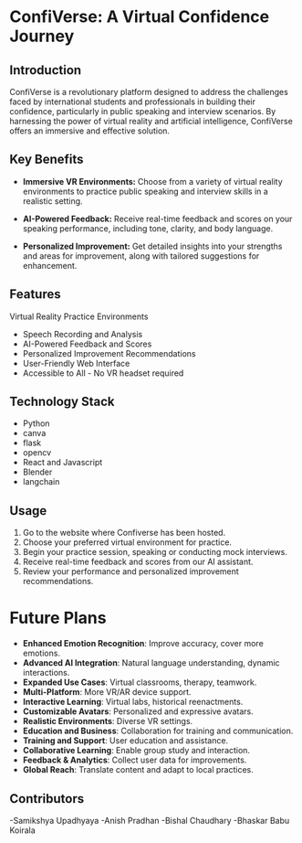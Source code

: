 # ConfiVerse: A Virtual Confidence Journey
## Introduction
ConfiVerse is a revolutionary platform designed to address the challenges faced by international students and professionals in building their confidence, particularly in public speaking and interview scenarios. By harnessing the power of virtual reality and artificial intelligence, ConfiVerse offers an immersive and effective solution.

## Key Benefits

- **Immersive VR Environments:** Choose from a variety of virtual reality environments to practice public speaking and interview skills in a realistic setting.

- **AI-Powered Feedback:** Receive real-time feedback and scores on your speaking performance, including tone, clarity, and body language.

- **Personalized Improvement:** Get detailed insights into your strengths and areas for improvement, along with tailored suggestions for enhancement.

## Features
 Virtual Reality Practice Environments
- Speech Recording and Analysis
- AI-Powered Feedback and Scores
- Personalized Improvement Recommendations
- User-Friendly Web Interface
- Accessible to All - No VR headset required

## Technology Stack

- Python
- canva
- flask
- opencv
- React and Javascript
- Blender
- langchain
## Usage
1. Go to the website where Confiverse has been hosted.
2. Choose your preferred virtual environment for practice.
3. Begin your practice session, speaking or conducting mock interviews.
4. Receive real-time feedback and scores from our AI assistant.
5. Review your performance and personalized improvement recommendations.

# Future Plans

- **Enhanced Emotion Recognition**: Improve accuracy, cover more emotions.
- **Advanced AI Integration**: Natural language understanding, dynamic interactions.
- **Expanded Use Cases**: Virtual classrooms, therapy, teamwork.
- **Multi-Platform**: More VR/AR device support.
- **Interactive Learning**: Virtual labs, historical reenactments.
- **Customizable Avatars**: Personalized and expressive avatars.
- **Realistic Environments**: Diverse VR settings.
- **Education and Business**: Collaboration for training and communication.
- **Training and Support**: User education and assistance.
- **Collaborative Learning**: Enable group study and interaction.
- **Feedback & Analytics**: Collect user data for improvements.
- **Global Reach**: Translate content and adapt to local practices.

## Contributors

-Samikshya Upadhyaya
-Anish Pradhan 
-Bishal Chaudhary
-Bhaskar Babu Koirala
